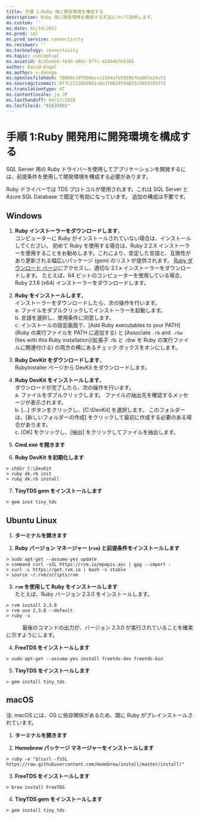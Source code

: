 ```yaml
---
title: 手順 1:Ruby 用に開発環境を構成する
description: Ruby 用に開発環境を構成する方法について説明します。
ms.custom: ''
ms.date: 01/19/2017
ms.prod: sql
ms.prod_service: connectivity
ms.reviewer: ''
ms.technology: connectivity
ms.topic: conceptual
ms.assetid: 8cdbadeb-f640-406c-977c-d2d44b7b5368
author: David-Engel
ms.author: v-daenge
ms.openlocfilehash: 700b0c1979b0eccc1544afb59296fba867e24c53
ms.sourcegitcommit: 8ffc23126609b1cbe2f6820f9a823c5850205372
ms.translationtype: HT
ms.contentlocale: ja-JP
ms.lasthandoff: 04/17/2020
ms.locfileid: "81634591"
---
```

# <a name="step-1-configure-development-environment-for-ruby-development"></a>手順 1:Ruby 開発用に開発環境を構成する
SQL Server 用の Ruby ドライバーを使用してアプリケーションを開発するには、前提条件を使用して開発環境を構成する必要があります。    
  
Ruby ドライバーでは TDS プロトコルが使用されます。これは SQL Server と Azure SQL Database で既定で有効になっています。  追加の構成は不要です。  
  
  
## <a name="windows"></a>Windows  
  
1.  **Ruby インストーラーをダウンロードします**。  
コンピューターに Ruby がインストールされていない場合は、インストールしてください。 初めて Ruby を使用する場合は、Ruby 2.2.X インストーラーを使用することをお勧めします。これにより、安定した言語と、互換性があり更新される幅広いパッケージ (gem) のリストが提供されます。 [Ruby ダウンロード ページ](https://rubyinstaller.org/downloads/)にアクセスし、適切な 2.1.x インストーラーをダウンロードします。 たとえば、64 ビットのコンピューターを使用している場合、Ruby 2.1.6 (x64) インストーラーをダウンロードします。   
  
2.  **Ruby をインストールします**。  
インストーラーをダウンロードしたら、次の操作を行います。  
a. ファイルをダブルクリックしてインストーラーを起動します。  
b. 言語を選択し、使用条件に同意します。  
c.  インストールの設定画面で、[Add Ruby executables to your PATH]\(Ruby の実行ファイルを PATH に追加する\) と [Associate `.rb` and `.rbw` files with this Ruby installation]\(拡張子 .rb と .rbw を Ruby の実行ファイルに関連付ける\) の両方の横にあるチェック ボックスをオンにします。  
  
3.  **Ruby DevKit をダウンロードします**。  
RubyInstaller ページから DevKit をダウンロードします。  
  
4.  **Ruby DevKit をインストールします**。  
ダウンロードが完了したら、次の操作を行います。  
a. ファイルをダブルクリックします。 ファイルの抽出先を確認するメッセージが表示されます。  
b. [...] ボタンをクリックし、[C:\DevKit] を選択します。 このフォルダーは、[新しいフォルダーの作成] をクリックして最初に作成する必要のある場合があります。  
c. [OK] をクリックし、[抽出] をクリックしてファイルを抽出します。  
  
5. **Cmd.exe を開きます**  
  
6. **Ruby DevKit を初期化します**  
```  
> chdir C:\DevKit  
> ruby dk.rb init  
> ruby dk.rb install  
```  
  
7.  **TinyTDS gem をインストールします**  
```  
> gem inst tiny_tds
```  
  
## <a name="ubuntu-linux"></a>Ubuntu Linux  
  
1. **ターミナルを開きます**  
  
2. **Ruby バージョン マネージャー (`rvm`) と前提条件をインストールします**  
```  
> sudo apt-get --assume-yes update  
> command curl -sSL https://rvm.io/mpapis.asc | gpg --import -  
> curl -L https://get.rvm.io | bash -s stable  
> source ~/.rvm/scripts/rvm  
```  
   
3. **`rvm` を使用して Ruby をインストールします**  
たとえば、Ruby バージョン 2.3.0 をインストールします。  
```  
> rvm install 2.3.0  
> rvm use 2.3.0 --default  
> ruby -v  
```  
&nbsp;&nbsp;&nbsp;&nbsp;&nbsp;&nbsp;&nbsp;&nbsp;&nbsp;&nbsp;&nbsp;最後のコマンドの出力が、バージョン 2.3.0 が実行されていることを確実に示すようにします。  
  
4.  **FreeTDS をインストールします**  
```  
> sudo apt-get --assume-yes install freetds-dev freetds-bin  
```  
  
5.  **TinyTDS をインストールします**  
```  
> gem install tiny_tds  
```  
  
## <a name="macos"></a>macOS  
  
注: macOS には、OS に依存関係があるため、既に Ruby がプレインストールされています。
  
1.  **ターミナルを開きます**  
  
2. **Homebrew パッケージ マネージャーをインストールします**  
```  
> ruby -e "$(curl -fsSL https://raw.githubusercontent.com/Homebrew/install/master/install)"  
```  
  
3.  **FreeTDS をインストールします**  
```  
> brew install FreeTDS  
```  
  
4.  **TinyTDS gem をインストールします**  
```  
> gem install tiny_tds  
```
